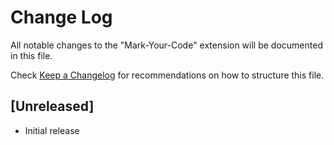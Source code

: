 # Change Log

All notable changes to the "Mark-Your-Code" extension will be documented in this file.

Check [Keep a Changelog](http://keepachangelog.com/) for recommendations on how to structure this file.

## [Unreleased]

- Initial release